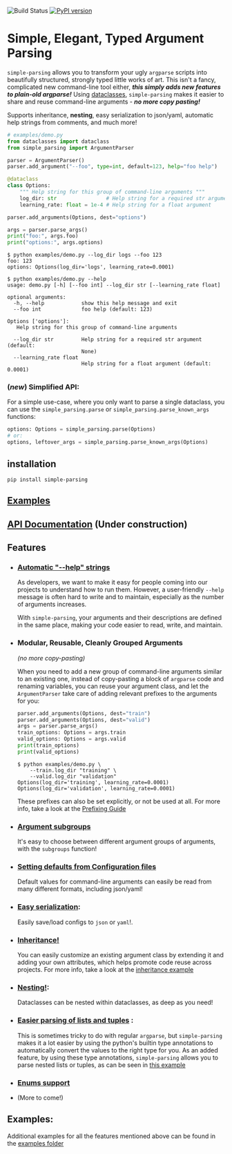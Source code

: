 ![Build Status](https://github.com/lebrice/SimpleParsing/actions/workflows/build.yml/badge.svg) [![PyPI version](https://badge.fury.io/py/simple-parsing.svg)](https://badge.fury.io/py/simple-parsing)

# Simple, Elegant, Typed Argument Parsing <!-- omit in toc -->

`simple-parsing` allows you to transform your ugly `argparse` scripts into beautifully structured, strongly typed little works of art. This isn't a fancy, complicated new command-line tool either, ***this simply adds new features to plain-old argparse!***
Using [dataclasses](https://docs.python.org/3.7/library/dataclasses.html), `simple-parsing` makes it easier to share and reuse command-line arguments - ***no more copy pasting!***

Supports inheritance, **nesting**, easy serialization to json/yaml, automatic help strings from comments, and much more!

```python
# examples/demo.py
from dataclasses import dataclass
from simple_parsing import ArgumentParser

parser = ArgumentParser()
parser.add_argument("--foo", type=int, default=123, help="foo help")

@dataclass
class Options:
    """ Help string for this group of command-line arguments """
    log_dir: str                # Help string for a required str argument
    learning_rate: float = 1e-4 # Help string for a float argument

parser.add_arguments(Options, dest="options")

args = parser.parse_args()
print("foo:", args.foo)
print("options:", args.options)
```

```console
$ python examples/demo.py --log_dir logs --foo 123
foo: 123
options: Options(log_dir='logs', learning_rate=0.0001)
```

```console
$ python examples/demo.py --help
usage: demo.py [-h] [--foo int] --log_dir str [--learning_rate float]

optional arguments:
  -h, --help            show this help message and exit
  --foo int             foo help (default: 123)

Options ['options']:
   Help string for this group of command-line arguments

  --log_dir str         Help string for a required str argument (default:
                        None)
  --learning_rate float
                        Help string for a float argument (default: 0.0001)
```

### (*new*) Simplified API:

For a simple use-case, where you only want to parse a single dataclass, you can use the `simple_parsing.parse` or `simple_parsing.parse_known_args` functions:

```python
options: Options = simple_parsing.parse(Options)
# or:
options, leftover_args = simple_parsing.parse_known_args(Options)
```

## installation

`pip install simple-parsing`

## [Examples](https://github.com/lebrice/SimpleParsing/tree/master/examples/README.md)

## [API Documentation](https://github.com/lebrice/SimpleParsing/tree/master/docs/README.md) (Under construction)

## Features

- ### [Automatic "--help" strings](https://github.com/lebrice/SimpleParsing/tree/master/examples/docstrings/README.md)

  As developers, we want to make it easy for people coming into our projects to understand how to run them. However, a user-friendly `--help` message is often hard to write and to maintain, especially as the number of arguments increases.

  With `simple-parsing`, your arguments and their descriptions are defined in the same place, making your code easier to read, write, and maintain.

- ### Modular, Reusable, Cleanly Grouped Arguments

  *(no more copy-pasting)*

  When you need to add a new group of command-line arguments similar to an existing one, instead of copy-pasting a block of `argparse` code and renaming variables, you can reuse your argument class, and let the `ArgumentParser` take care of adding relevant prefixes to the arguments for you:

  ```python
  parser.add_arguments(Options, dest="train")
  parser.add_arguments(Options, dest="valid")
  args = parser.parse_args()
  train_options: Options = args.train
  valid_options: Options = args.valid
  print(train_options)
  print(valid_options)
  ```

  ```console
  $ python examples/demo.py \
      --train.log_dir "training" \
      --valid.log_dir "validation"
  Options(log_dir='training', learning_rate=0.0001)
  Options(log_dir='validation', learning_rate=0.0001)
  ```

  These prefixes can also be set explicitly, or not be used at all. For more info, take a look at the [Prefixing Guide](https://github.com/lebrice/SimpleParsing/tree/master/examples/prefixing/README.md)

- ### [Argument subgroups](https://github.com/lebrice/SimpleParsing/tree/master/examples/subgroups/README.md)

  It's easy to choose between different argument groups of arguments, with the `subgroups`
  function!

- ### [Setting defaults from Configuration files](https://github.com/lebrice/SimpleParsing/tree/master/examples/config_files/README.md)

  Default values for command-line arguments can easily be read from many different formats, including json/yaml!

- ### [**Easy serialization**](https://github.com/lebrice/SimpleParsing/tree/master/examples/serialization/README.md):

  Easily save/load configs to `json` or `yaml`!.

- ### [**Inheritance**!](https://github.com/lebrice/SimpleParsing/tree/master/examples/inheritance/README.md)

  You can easily customize an existing argument class by extending it and adding your own attributes, which helps promote code reuse across projects. For more info, take a look at the [inheritance example](https://github.com/lebrice/SimpleParsing/tree/master/examples/inheritance/inheritance_example.py)

- ### [**Nesting**!](https://github.com/lebrice/SimpleParsing/tree/master/examples/nesting/README.md):

  Dataclasses can be nested within dataclasses, as deep as you need!

- ### [Easier parsing of lists and tuples](https://github.com/lebrice/SimpleParsing/tree/master/examples/container_types/README.md) :

  This is sometimes tricky to do with regular `argparse`, but `simple-parsing` makes it a lot easier by using the python's builtin type annotations to automatically convert the values to the right type for you.
  As an added feature, by using these type annotations, `simple-parsing` allows you to parse nested lists or tuples, as can be seen in [this example](https://github.com/lebrice/SimpleParsing/tree/master/examples/merging/README.md)

- ### [Enums support](https://github.com/lebrice/SimpleParsing/tree/master/examples/enums/README.md)

- (More to come!)

## Examples:

Additional examples for all the features mentioned above can be found in the [examples folder](https://github.com/lebrice/SimpleParsing/tree/master/examples/README.md)
